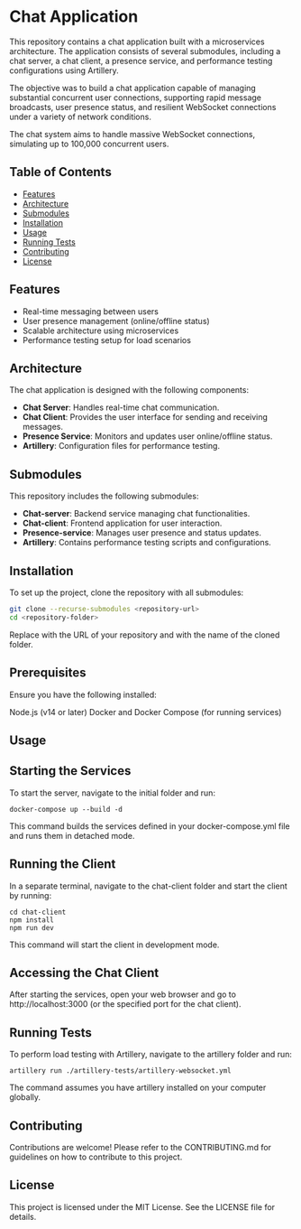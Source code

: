 # Chat Application

This repository contains a chat application built with a microservices architecture. The application consists of several submodules, including a chat server, a chat client, a presence service, and performance testing configurations using Artillery.

The objective was to build a chat application capable of managing substantial concurrent user connections, supporting rapid message broadcasts, user presence status, and resilient WebSocket connections under a variety of network conditions.

The chat system aims to handle massive WebSocket connections, simulating up to 100,000 concurrent users.

## Table of Contents
- [Features](#features)
- [Architecture](#architecture)
- [Submodules](#submodules)
- [Installation](#installation)
- [Usage](#usage)
- [Running Tests](#running-tests)
- [Contributing](#contributing)
- [License](#license)

## Features
- Real-time messaging between users
- User presence management (online/offline status)
- Scalable architecture using microservices
- Performance testing setup for load scenarios

## Architecture
The chat application is designed with the following components:
- **Chat Server**: Handles real-time chat communication.
- **Chat Client**: Provides the user interface for sending and receiving messages.
- **Presence Service**: Monitors and updates user online/offline status.
- **Artillery**: Configuration files for performance testing.

## Submodules
This repository includes the following submodules:
- **Chat-server**: Backend service managing chat functionalities.
- **Chat-client**: Frontend application for user interaction.
- **Presence-service**: Manages user presence and status updates.
- **Artillery**: Contains performance testing scripts and configurations.

## Installation
To set up the project, clone the repository with all submodules:

```bash
git clone --recurse-submodules <repository-url>
cd <repository-folder>
```

Replace <repository-url> with the URL of your repository and <repository-folder> with the name of the cloned folder.

## Prerequisites
Ensure you have the following installed:

Node.js (v14 or later)
Docker and Docker Compose (for running services)

## Usage
## Starting the Services
To start the server, navigate to the initial folder and run:
```
docker-compose up --build -d
```
This command builds the services defined in your docker-compose.yml file and runs them in detached mode.

## Running the Client
In a separate terminal, navigate to the chat-client folder and start the client by running:
```
cd chat-client
npm install
npm run dev
```
This command will start the client in development mode.

## Accessing the Chat Client
After starting the services, open your web browser and go to http://localhost:3000 (or the specified port for the chat client).

## Running Tests
To perform load testing with Artillery, navigate to the artillery folder and run:

```
artillery run ./artillery-tests/artillery-websocket.yml
```
The command assumes you have artillery installed on your computer globally.

## Contributing
Contributions are welcome! Please refer to the CONTRIBUTING.md for guidelines on how to contribute to this project.

## License
This project is licensed under the MIT License. See the LICENSE file for details.